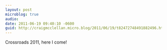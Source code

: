 ```yaml
---
layout: post
microblog: true
audio: 
date: 2011-06-19 09:40:10 -0600
guid: http://craigmcclellan.micro.blog/2011/06/19/t82472748491882496.html
---
```

Crossroads 2011, here I come!
